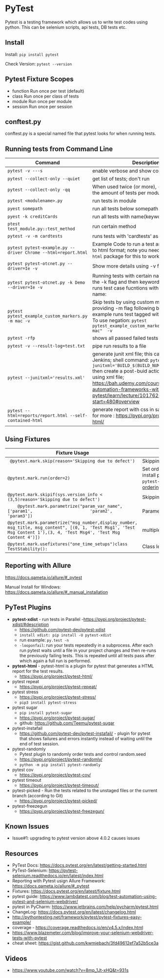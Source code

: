# PyTest

Pytest is a testing framework which allows us to write test codes using python. This can be selenium scripts, api tests, DB tests etc.

## Install
Install: ```pip install pytest```

Check Version: ```pytest --version```

## Pytest Fixture Scopes

- function	Run once per test (default)
- class	Run once per class of tests
- module	Run once per module 
- session	Run once per session

## conftest.py

conftest.py is a special named file that pytest looks for when running tests.

## Running tests from Command Line

| Command | Description |
| -------- | -------- |
| ```pytest -v ---s```| enable verbose and show console msgs|
|```pytest --collect-only --quiet```| get list of tests; don't run|
|```pytest --collect-only -qq```|When used twice (or more), --quiet will print the amount of tests per module:|
|```pytest <modulename>.py```| run tests in module|
|```pyest somepath``` | run all tests below somepath|
|```pyest -k creditCards ``` | run all tests with name(keyword) creditCards|
|```ptest test_module.py::test_method``` | run certain method|
|```pytest -v -m cardtests```| runs tests with 'cardtests' as marker|
| ```pytest pytest-example.py --driver Chrome --html=report.html```| Example Code to run a test and output results to html format; note you need to install ```pytest-html``` package for this to work|
|```pytest pytest-otcnet.py --driver=Ie -v```| Show more details using -v flag
| ```pytest pytest-otcnet.py -k Demo --driver=Ie -v``` | Running tests with  certain name by providing the -k flag and then keyword; example below runs test case fucntions with 'Demo' in the name: |
|```pytest pytest_example_custom_markers.py -m mac -v``` | Skip tests by using custom marker tags by providing -m flag following by flagname; example runs test tagged with 'mac' flagname. To use negation: ```pytest pytest_example_custom_markers.py -m "not mac"  -v```|
|```pytest -rfp```| shows all passed failed tests|
| ```pytest -v --result-log=test.txt```| pipe run results to a file|
| ```pytest --junitxml='results.xml' ```| generate junit xml file; this can be used with Jenkins; shell command: ```pytest --junitxml='BUILD_$(BUILD_NUMBER)_results.xml``` then create a post-buid action to generate rpt using xml file; https://bah.udemy.com/course/elegant-automation-frameworks-with-python-and-pytest/learn/lecture/10176262?start=480#overview |
| ```pytest --html=reports/report.html --self-contained-html```| generate report with css in same file; see link for more : https://pypi.org/project/pytest-html/

## Using Fixtures
| Fixture Usage | Description |
| -------- | -------- |
| ``` @pytest.mark.skip(reason='Skipping due to defect')``` |Skipping  a test |
| ```@pytest.mark.run(order=2)```| Set order of test execution; need to install pytest-ordering : ```pip install pytest-ordering``` https://pytest-ordering.readthedocs.io/en/develop/|
|```@pytest.mark.skipif(sys.version_info < (3,5)reason='Skipping due to defect')``` | Skipping  a test based on a condition|
| ```    @pytest.mark.parametrize("param_var_name", ['param1',                       'param2',                                 'param3'])```| Parameter fixture - single parameter |
|```@pytest.mark.parametrize("msg_number,display_number, msg_title, msg_content", [(0, 1, 'Test Msg1', 'Test Msg Content 1'),(3, 4, 'Test Msg4', 'Test Msg Content 4')])```|multiple parameters|
|```@pytest.mark.usefixtures("one_time_setups")class TestStability():```| Class level fixture |



## Reporting with Allure

https://docs.qameta.io/allure/#_pytest

Manual Install for Windows: https://docs.qameta.io/allure/#_manual_installation

## PyTest Plugins
- **pytest-xdist** - run tests in Parallel
    -https://pypi.org/project/pytest-xdist/#description
    - https://github.com/pytest-dev/pytest-xdist
    - ```install xdist: pip install -U pytest-xdist```
    - run example: ```py.test -n```
    - ```-looponfail```: run your tests repeatedly in a subprocess. After each run pytest waits until a file in your project changes and then re-runs the previously failing tests. This is repeated until all tests pass after which again a full run is performed.
- **pytest-html** - pytest-html is a plugin for pytest that generates a HTML report for the test results.
    - https://pypi.org/project/pytest-html/
- pytest repeat
    - https://pypi.org/project/pytest-repeat/
- pytest stress
    - https://pypi.org/project/pytest-stress/
    - ```pip3 install pytest-stress```
- pytest sugar 
    - ```pip install pytest-sugar```
    - https://pypi.org/project/pytest-sugar/
    - github: https://github.com/Teemu/pytest-sugar
- pytest-instafail
    - https://github.com/pytest-dev/pytest-instafail/ - plugin for pytest that shows failures and errors instantly instead of waiting until the end of test session.
- pytest-randomly
    - Pytest plugin to randomly order tests and control random.seed
    - https://pypi.org/project/pytest-randomly/
    - ```python -m pip install pytest-randomly```
- pytest cov
    - https://pypi.org/project/pytest-cov/
- pytest timeout
    - https://pypi.org/project/pytest-timeout/
- pytest-picked - Run the tests related to the unstaged files or the current branch (according to Git)
    - https://pypi.org/project/pytest-picked/
- pytest-freezegun
    - https://pypi.org/project/pytest-freezegun/

## Known Issues
- Issue#1: upgrading to pytest version above 4.0.2 causes issues

## Resources
- PyTest Docs: https://docs.pytest.org/en/latest/getting-started.html
- PyTest-Selenium: https://pytest-selenium.readthedocs.io/en/latest/index.html
- Reporting with Pytest usign Allure Framework: https://docs.qameta.io/allure/#_pytest
- Fixtures: https://docs.pytest.org/en/latest/fixture.html
- pytest guide: https://www.lambdatest.com/blog/test-automation-using-pytest-and-selenium-webdriver/
- pytest in PyCharm: https://www.jetbrains.com/help/pycharm/pytest.html
- ChangeLog: https://docs.pytest.org/en/latest/changelog.html
- http://pythontesting.net/framework/pytest/pytest-fixtures-easy-example/
- coverage - https://coverage.readthedocs.io/en/v4.5.x/index.html
- https://www.blazemeter.com/blog/improve-your-selenium-webdriver-tests-with-pytest
- cheat sheet: https://gist.github.com/kwmiebach/3fd49612ef7a52b5ce3a

## Videos
- https://www.youtube.com/watch?v=8mp_1Jt-xHQ&t=931s
